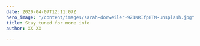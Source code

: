 ```yaml
---
date: 2020-04-07T12:11:07Z
hero_image: "/content/images/sarah-dorweiler-9Z1KRIfpBTM-unsplash.jpg"
title: Stay tuned for more info
author: XX XX

---
```


